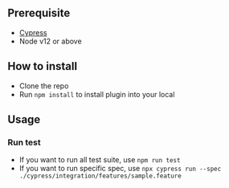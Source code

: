## Prerequisite

- [Cypress](https://www.toolsqa.com/cypress/what-is-cypress/)
- Node v12 or above

## How to install
- Clone the repo
- Run `npm install` to install plugin into your local

## Usage
### Run test
- If you want to run all test suite, use `npm run test` 
- If you want to run specific spec, use `npx cypress run --spec ./cypress/integration/features/sample.feature`